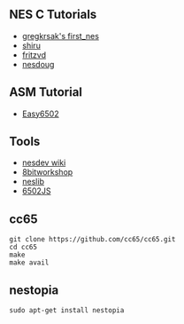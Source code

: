 
## NES C Tutorials

- [gregkrsak's first_nes](https://github.com/gregkrsak/first_nes)
- [shiru](https://shiru.untergrund.net/articles/programming_nes_games_in_c.htm)
- [fritzvd](http://blog.fritzvd.com/2016/06/13/Getting-started-with-NES-programming/)
- [nesdoug](https://github.com/nesdoug/01_Hello)

## ASM Tutorial

- [Easy6502](http://skilldrick.github.io/easy6502/)

## Tools

- [nesdev wiki](http://wiki.nesdev.com/w/index.php/Nesdev_Wiki)
- [8bitworkshop](https://8bitworkshop.com)
- [neslib](https://github.com/clbr/neslib)
- [6502JS](https://github.com/skilldrick/6502js)

## cc65

```
git clone https://github.com/cc65/cc65.git
cd cc65
make
make avail
```

## nestopia

```
sudo apt-get install nestopia
```
